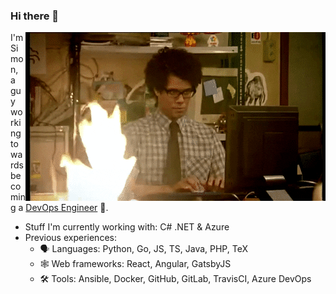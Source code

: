### Hi there 👋

<img align="right" alt="itcrowd" src="itcrowd.gif" />

I'm Simon, a guy working towards becoming a [DevOps Engineer](https://roadmap.sh/devops) 🙂.

- Stuff I'm currently working with: C# .NET & Azure
- Previous experiences:
  - 🗣 Languages: Python, Go, JS, TS, Java, PHP, TeX
  - 🕸 Web frameworks: React, Angular, GatsbyJS
  - 🛠 Tools: Ansible, Docker, GitHub, GitLab, TravisCI, Azure DevOps
